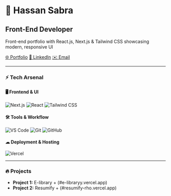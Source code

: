 # 👋 Hassan Sabra
## Front-End Developer

Front-end portfolio with React.js, Next.js & Tailwind CSS showcasing modern, responsive UI

[🌐 Portfolio](#)  [💼 LinkedIn](#)  [✉️ Email](mailto:hassan.sabra2005@gmail.com)

---

### ⚡ Tech Arsenal

#### 🖥 Frontend & UI
![Next.js](https://img.shields.io/badge/Next.js-black?style=for-the-badge&logo=next.js)
![React](https://img.shields.io/badge/React-blue?style=for-the-badge&logo=react)
![Tailwind CSS](https://img.shields.io/badge/Tailwind%20CSS-teal?style=for-the-badge&logo=tailwind-css)

#### 🛠 Tools & Workflow
![VS Code](https://img.shields.io/badge/VS%20Code-007ACC?style=for-the-badge&logo=visual-studio-code)
![Git](https://img.shields.io/badge/Git-F05032?style=for-the-badge&logo=git)
![GitHub](https://img.shields.io/badge/GitHub-181717?style=for-the-badge&logo=github)

#### ☁ Deployment & Hosting
![Vercel](https://img.shields.io/badge/Vercel-black?style=for-the-badge&logo=vercel)

---

### 🔥 Projects
- **Project 1:** E-library + (#e-libraryy.vercel.app)  
- **Project 2:** Resumify + (#resumify-rho.vercel.app)


